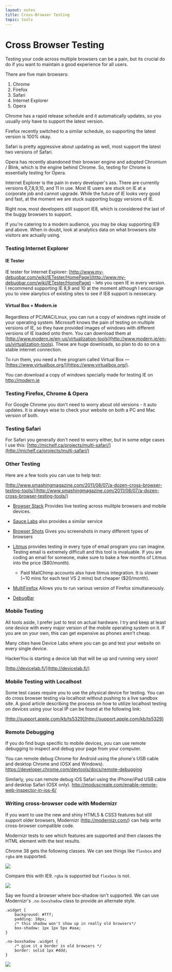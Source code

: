 ```yaml
---
layout: notes
title: Cross-Browser Testing
topic: tools
---
```


# Cross Browser Testing
Testing your code across multiple browsers can be a pain, but its crucial do do if you want to maintain a good experience for all users.

There are five main browsers:

1. Chrome
1. Firefox
1. Safari
1. Internet Explorer
1. Opera


Chrome has a rapid release schedule and it automatically updates, so you usually only have to support the latest version.

Firefox recently switched to a similar schedule, so supporting the latest version is 100% okay.

Safari is pretty aggressive about updating as well, most support the latest two versions of Safari. 

Opera has recently abandoned their browser engine and adopted Chromium / Blink, which is the engine behind Chrome. So, testing for Chrome is essentially testing for Opera.

Internet Explorer is the pain in every developer's ass. There are currently versions 6,7,8,9,10, and 11 in use. Most IE users are stuck on IE at a corporate job and cannot upgrade. While the future of IE looks very good and fast, at the moment we are stuck supporting buggy versions of IE.

Right now, most developers still support IE8, which is considered the last of the buggy browsers to support. 

If you're catering to a modern audience, you may be okay supporting IE9 and above. When in doubt, look at analytics data on what browsers site visitors are actually using.

### Testing Internet Explorer

#### IE Tester
IE tester for Internet Explorer: [http://www.my-debugbar.com/wiki/IETester/HomePage](http://www.my-debugbar.com/wiki/IETester/HomePage) - lets you open IE in every version. I recommend supporting IE 8,9 and 10 at the moment although I encourage you to view alanytics of existing sites to see if IE8 support is nessecary. 

#### Virtual Box + Modern.ie
Regardless of PC/MAC/Linux, you can run a copy of windows right inside of your operating system. Microsoft knows the pain of testing on multiple versions of IE, so they have provided images of windows with different versions of IE loaded onto them. You can download them at [http://www.modern.ie/en-us/virtualization-tools](http://www.modern.ie/en-us/virtualization-tools). These are huge downloads, so plan to do so on a stable internet connection.

To run them, you need a free program called Virtual Box — [https://www.virtualbox.org/](https://www.virtualbox.org/).

You can download a copy of windows specially made for testing IE on <http://modern.ie>

### Testing Firefox, Chrome & Opera
For Google Chrome you don't need to worry about old versions - it auto updates. It is always wise to check your website on both a PC and Mac version of both. 

### Testing Safari
For Safari you generally don't need to worry either, but in some edge cases I use this: [http://michelf.ca/projects/multi-safari/](http://michelf.ca/projects/multi-safari/)

### Other Testing
Here are a few tools you can use to help test:

[http://www.smashingmagazine.com/2011/08/07/a-dozen-cross-browser-testing-tools/](http://www.smashingmagazine.com/2011/08/07/a-dozen-cross-browser-testing-tools/)

* [Browser Stack](http://www.browserstack.com/) Provides live testing across mulitple browsers and mobile devices.
* [Sauce Labs](https://saucelabs.com/) also provides a similar service
* [Browser Shots](http://browsershots.org/) Gives you screenshots in many different types of browsers
* [Litmus](https://litmus.com/) provides testing in every type of email program you can imagine. Testing email is extremely difficult and this tool is invaluable. If you are coding an email for someone, make sure to bake a few months of Litmus into the price ($80/month). 
	* Paid MailChimp accounts also have litmus integration. It is slower (~10 mins for each test VS 2 mins) but cheaper ($20/month). 

* [MultiFirefox](http://davemartorana.com/multifirefox/) Allows you to run various version of Firefox simultaneously.
* [DebugBar](http://www.my-debugbar.com/)


### Mobile Testing
All tools aside, I prefer just to test on actual hardware. I try and keep at least one device with every major version of the mobile operating system on it. If you are on your own, this can get expensive as phones aren't cheap. 

Many cities have Device Labs where you can go and test your website on every single device. 

HackerYou is starting a device lab that will be up and running very soon!

[http://devicelab.fi/](http://devicelab.fi/)


### Mobile Testing with Localhost

Some test cases require you to use the physical device for testing. You can do cross browser testing via localhost without pushing to a live sandbox site. A good article describing the process on how to utilize localhost testing on devices using your local IP can be found at the following link:

[http://support.apple.com/kb/ts5329](http://support.apple.com/kb/ts5329)


### Remote Debugging

If you do find bugs specific to mobile devices, you can use remote debugging to inspect and debug your page from your computer. 

You can remote debug Chrome for Android using the phone's USB cable and desktop Chrome and (OSX and Windows). <https://developer.chrome.com/devtools/docs/remote-debugging>

Similarly, you can remote debug iOS Safari using the iPhone/iPad USB cable and desktop Safari (OSX only). <http://moduscreate.com/enable-remote-web-inspector-in-ios-6/>

### Writing cross-browser code with Modernizr

If you want to use the new and shiny HTML5 & CSS3 features but still support older browsers, Modernizr (<http://modernizr.com/>) can help write cross-browser compatible code.

Modernizr tests to see which features are supported and then classes the HTML element with the test results.

Chrome 38 gets the following classes. We can see things like `flexbox` and `rgba` are supported.

![](https://i.cloudup.com/I7tMBL9wHU.png)

Compare this with IE9. `rgba` is supported but `flexbox` is not.

![](http://cl.ly/image/4123102x2l0C/ie8-modernizr.png)

Say we found a browser where box-shadow isn't supported.  We can use Modernizr's `.no-boxshadow` class to provide an alternate style.

    .widget {
        background: #fff;
        padding: 10px;
        /* this shadow won't show up in really old browsers*/
        box-shadow: 1px 1px 5px #aaa; 
    }

    .no-boxshadow .widget {
        /* give it a border in old browsers */
        border: solid 1px #ddd;
    }

![](https://i.cloudup.com/uJyJEkiH2A.png)
